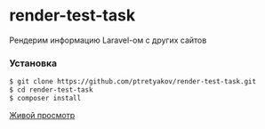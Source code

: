 # render-test-task
Рендерим информацию Laravel-ом с других сайтов

### Установка
```sh
$ git clone https://github.com/ptretyakov/render-test-task.git
$ cd render-test-task
$ composer install
```
[Живой просмотр](http://render.tretyakovpavel.ru "Живой просмотр")